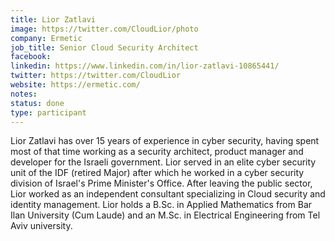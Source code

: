 ```yaml
---
title: Lior Zatlavi
image: https://twitter.com/CloudLior/photo
company: Ermetic
job_title: Senior Cloud Security Architect
facebook:
linkedin: https://www.linkedin.com/in/lior-zatlavi-10865441/
twitter: https://twitter.com/CloudLior
website: https://ermetic.com/
notes:
status: done
type: participant
---
```

Lior Zatlavi has over 15 years of experience in cyber security, having spent most of that time working
as a security architect, product manager and developer for the Israeli government. Lior served in an
elite cyber security unit of the IDF (retired Major) after which he worked in a cyber security division
of Israel's Prime Minister's Office. After leaving the public sector, Lior worked as an independent
consultant specializing in Cloud security and identity management. Lior holds a B.Sc. in Applied
Mathematics from Bar Ilan University (Cum Laude) and an M.Sc. in Electrical Engineering from Tel
Aviv university.
